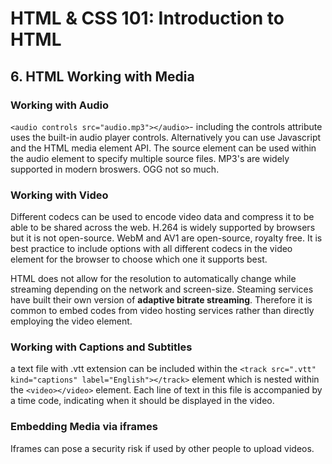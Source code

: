 # HTML & CSS 101: Introduction to HTML

## 6. HTML Working with Media

### Working with Audio
`<audio controls src="audio.mp3"></audio>`- including the controls attribute uses the built-in audio player controls. Alternatively you can use Javascript and the HTML media element API. The source element can be used within the audio element to specify multiple source files. MP3's are widely supported in modern broswers. OGG not so much. 

### Working with Video
Different codecs can be used to encode video data and compress it to be able to be shared across the web. H.264 is widely supported by browsers but it is not open-source. WebM and AV1 are open-source, royalty free. It is best practice to include options with all different codecs in the video element for the browser to choose which one it supports best. 

HTML does not allow for the resolution to automatically change while streaming depending on the network and screen-size. Steaming services have built their own version of **adaptive bitrate streaming**. Therefore it is common to embed codes from video hosting services rather than directly employing the video element.

### Working with Captions and Subtitles
a text file with .vtt extension can be included within the `<track src=".vtt" kind="captions" label="English"></track>` element which is nested within the `<video></video>` element. 
Each line of text in this file is accompanied by a time code, indicating when it should be displayed in the video.

### Embedding Media via iframes
Iframes can pose a security risk if used by other people to upload videos. 
